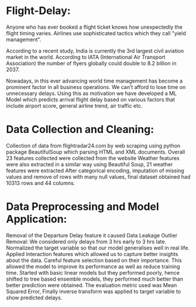# Flight-Delay:
 Anyone who has ever booked a flight ticket knows how unexpectedly the flight timing varies. Airlines use sophisticated tactics which they call "yield management".

According to a recent study, India is currently the 3rd largest civil aviation market in the world. According to IATA (International Air Transport Association) the number of flyers globally could double to 8.2 billion in 2037.

Nowadays, in this ever advancing world time management has become a prominent factor in all business operations. We can’t afford to lose time on unnecessary delays. Using this as motivation we have developed a ML Model which predicts arrival flight delay based on various factors that include airport score, general airline trend, air traffic etc.

# Data Collection and Cleaning:
Collection of data from flightradar24.com by web scraping using python package BeautifulSoup which parsing HTML and XML documents. Overall 23 features collected were collected from the website Weather features were also extracted in a similar way using Beautiful Soup, 21 weather features were extracted After categorical encoding, imputation of missing values and remove of rows with many null values, final dataset obtained had 10313 rows and 44 columns.

# Data Preprocessing and Model Application:
Removal of the Departure Delay feature it caused Data Leakage Outlier Removal: We considered only delays from 3 hrs early to 3 hrs late. Normalized the target variable so that our model generalises well in real life. Applied Interaction features which allowed us to capture better insights about the data. Careful feature selection based on their importance. This allowed the model to improve its performance as well as reduce training time. Started with basic linear models but they performed poorly, hence shifted to tree based ensemble models, they performed much better than better prediction were obtained. The evaluation metric used was Mean Squared Error,
Finally inverse transform was applied to target variable to show predicted delays.
